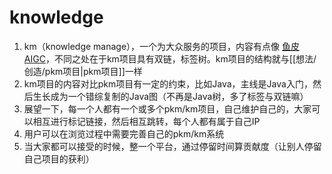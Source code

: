# knowledge
1. km（knowledge manage），一个为大众服务的项目，内容有点像 [鱼皮](https://yuyuanweb.feishu.cn/wiki/SePYwTc9tipQiCktw7Uc7kujnCd) [AIGC](https://www.yuque.com/muzri/design/mo4hpm2eaxkkhig9)，不同之处在于km项目具有双链，标签树。km项目的结构就与[[想法/创造/pkm项目|pkm项目]]一样
2. km项目的内容对比pkm项目有一定的约束，比如Java，主线是Java入门，然后生长成为一个错综复制的Java图（不再是Java树，多了标签与双链嘛）
3. 展望一下，每一个人都有一个或多个pkm/km项目，自己维护自己的，大家可以相互进行标记链接，然后相互跳转，每个人都有属于自己IP
4. 用户可以在浏览过程中需要完善自己的pkm/km系统
5. 当大家都可以接受的时候，整一个平台，通过停留时间算贡献度（让别人停留自己项目的获利）